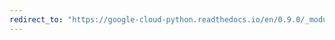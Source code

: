 ```yaml
---
redirect_to: "https://google-cloud-python.readthedocs.io/en/0.9.0/_modules/gcloud/connection.html"
---
```

